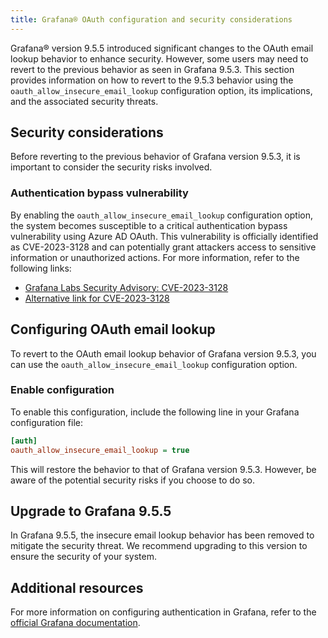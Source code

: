 ```yaml
---
title: Grafana® OAuth configuration and security considerations
---
```


Grafana® version 9.5.5 introduced significant changes to the OAuth email lookup behavior to enhance security. However, some users may need to revert to the previous behavior as seen in Grafana 9.5.3.
This section
provides information on how to revert to the 9.5.3 behavior using the
`oauth_allow_insecure_email_lookup` configuration option, its
implications, and the associated security threats.

## Security considerations

Before reverting to the previous behavior of Grafana version 9.5.3, it
is important to consider the security risks involved.

### Authentication bypass vulnerability

By enabling the `oauth_allow_insecure_email_lookup` configuration
option, the system becomes susceptible to a critical authentication
bypass vulnerability using Azure AD OAuth. This vulnerability is
officially identified as CVE-2023-3128 and can potentially grant
attackers access to sensitive information or unauthorized actions. For
more information, refer to the following links:

-   [Grafana Labs Security Advisory:
    CVE-2023-3128](https://grafana.com/security/security-advisories/cve-2023-3128/)
-   [Alternative link for
    CVE-2023-3128](https://www.cve.org/CVERecord?id=CVE-2023-3128)

## Configuring OAuth email lookup

To revert to the OAuth email lookup behavior of Grafana version 9.5.3,
you can use the `oauth_allow_insecure_email_lookup` configuration
option.

### Enable configuration

To enable this configuration, include the following line in your Grafana
configuration file:

```ini
[auth]
oauth_allow_insecure_email_lookup = true
```

This will restore the behavior to that of Grafana version 9.5.3.
However, be aware of the potential security risks if you choose
to do so.

## Upgrade to Grafana 9.5.5

In Grafana 9.5.5, the insecure email lookup behavior has been removed to
mitigate the security threat. We recommend upgrading to this version to
ensure the security of your system.

## Additional resources

For more information on configuring authentication in Grafana, refer to
the [official Grafana
documentation](https://grafana.com/docs/grafana/v9.5/setup-grafana/configure-security/configure-authentication/).
